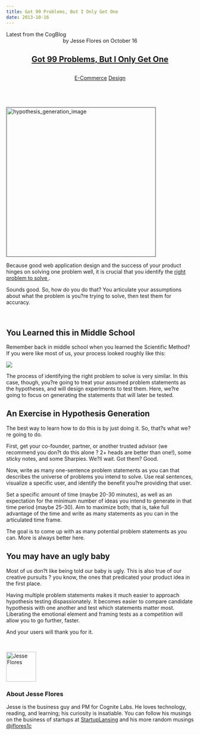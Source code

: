 ```yaml
---
title: Got 99 Problems, But I Only Get One
date: 2013-10-16
---
```


<article itemscope itemtype="http://schema.org/Blog"> 
<div class="container outside"> 
 <div class="featured-post" style="background-image: url(&quot;&quot;);"> 
  <div class="overlay"></div> 
  <div class="row-fluid"> 
   <span class="latest-post"> Latest from <span id="title" itemprop="name">the CogBlog</span> </span> 
  </div> 
  <header class="featured-header"> 
   <div class="row-fluid"> 
    <div class="span2"></div> 
    <div class="span8"> 
     <div class="row-fluid"> 
      <div class="span12 author">
        by 
       <span class="author-name" itemprop="author"><a class="author-link" href="http://www.cognitelabs.com/blog/author/jesse-flores" itemprop="url"></a> <span itemprop="name">Jesse Flores</span></span> on 
       <span class="publish-date" itemprop="datePublished"> October 16</span> 
      </div> 
     </div> 
     <hgroup class="row-fluid"> 
      <h1 class="latest-title" itemprop="headline"> <a href="../../../../com/cognitelabs/www/blog/got-99-problems-but-i-only-get-one.html" itemprop="url"> <span id="hs_cos_wrapper_name" class="hs_cos_wrapper hs_cos_wrapper_meta_field hs_cos_wrapper_type_text" style="" data-hs-cos-general-type="meta_field" data-hs-cos-type="text">Got 99 Problems, But I Only Get One</span> </a> </h1> 
      <h2 class="post-synopsis" itemprop="alternativeHeadline"> <span id="hs_cos_wrapper_post_synopsis" class="hs_cos_wrapper hs_cos_wrapper_widget hs_cos_wrapper_type_text" style="" data-hs-cos-general-type="widget" data-hs-cos-type="text"></span> </h2> 
     </hgroup> 
     <div class="row-fluid"> 
      <span class="tags" itemprop="keywords"> <a href="http://www.cognitelabs.com/blog/topic/e-commerce" class="topic-tag">E-Commerce</a> <a href="http://www.cognitelabs.com/blog/topic/design" class="topic-tag">Design</a> </span> 
     </div> 
    </div> 
   </div> 
  </header> 
 </div> 
</div> 
<section class="blog-section" itemscope itemtype="http://schema.org/Blog"> 
 <div class="blog-post-wrapper cell-wrapper"> 
  <header class="section post-header"> 
  </header> 
  <div class="section post-body"> 
   <section itemprop="text"> 
    <span id="hs_cos_wrapper_post_body" class="hs_cos_wrapper hs_cos_wrapper_meta_field hs_cos_wrapper_type_rich_text" style="" data-hs-cos-general-type="meta_field" data-hs-cos-type="rich_text"><p><img alt="hypothesis_generation_image" class=" wp-image-409 wp-float-right" src="http://cdn2.hubspot.net/hub/440551/file-1740137597-jpg/blog-files/img_3308-300x200.jpg?t=1441046336424&amp;width=400" style="margin-top:1em; border:solid 1px #666;" width="400"></p> <p>Because good web application design and the success of your product hinges on solving one problem well, it is crucial that you identify the <a href="http://cognitelabs.com/why-would-a-customer-use-your-app/"> right problem to solve </a>. </p> <p>Sounds good. So, how do you do that? You articulate your assumptions about what the problem is you?re trying to solve, then test them for accuracy.</p> 
     <!--more--><br> <h2>You Learned this in Middle School</h2> <p>Remember back in middle school when you learned the Scientific Method? If you were like most of us, your process looked roughly like this:</p> <p><img src="http://cdn2.hubspot.net/hub/440551/file-1740137632-jpg/blog-files/scientific_method.jpg?t=1441046336424"></p> <p>The process of identifying the right problem to solve is very similar. In this case, though, you?re going to treat your assumed problem statements as the hypotheses, and will design experiments to test them. Here, we?re going to focus on generating the statements that will later be tested.</p> <h2>An Exercise in Hypothesis Generation</h2> <p>The best way to learn how to do this is by just doing it. So, that?s what we?re going to do.</p> <p>First, get your co-founder, partner, or another trusted advisor (we recommend you don?t do this alone ? 2+ heads are better than one!), some sticky notes, and some Sharpies. We?ll wait. Got them? Good.</p> <p>Now, write as many one-sentence problem statements as you can that describes the universe of problems you intend to solve. Use real sentences, visualize a specific user, and identify the benefit you?re providing that user.</p> <p>Set a specific amount of time (maybe 20-30 minutes), as well as an expectation for the minimum number of ideas you intend to generate in that time period (maybe 25-30). Aim to maximize both; that is, take full advantage of the time and write as many statements as you can in the articulated time frame. </p> <p>The goal is to come up with as many potential problem statements as you can. More is always better here. </p> <h2>You may have an ugly baby</h2> <p>Most of us don?t like being told our baby is ugly. This is also true of our creative pursuits ? you know, the ones that predicated your product idea in the first place.</p> <p>Having multiple problem statements makes it much easier to approach hypothesis testing dispassionately. It becomes easier to compare candidate hypothesis with one another and test which statements matter most. Liberating the emotional element and framing tests as a competition will allow you to go further, faster. </p> <p>And your users will thank you for it.</p> 
     <div class="promo">
      <a class="ebook-promo-main" href="http://cognitelabs.com/wp-content/uploads/2013/10/a-beginners-guide-to-designing-awesome-apps"><br> <img alt="" class="promo-img" src="http://cdn2.hubspot.net/hub/440551/file-1740137337-png/blog-files/design_method_ebook_cta.png?t=1441046336424"><br> </a>
     </div></span> 
   </section> 
   <span id="hs_cos_wrapper_blog_social_sharing" class="hs_cos_wrapper hs_cos_wrapper_widget hs_cos_wrapper_type_blog_social_sharing" style="" data-hs-cos-general-type="widget" data-hs-cos-type="blog_social_sharing"> 
    <div class="hs-blog-social-share"> 
     <ul class="hs-blog-social-share-list"> 
     </ul> 
    </div> </span> 
   <div id="author-bio" itemscope itemtype="http://schema.org/Person"> 
    <img width="80" height="80" class="avatar avatar-80 photo" src="https://app.hubspot.com/settings/avatar/ebb7b39b3263657e1a24516cf221203e" alt="Jesse Flores"> 
    <div id="author-info"> 
     <h3>About <span itemprop="givenName">Jesse Flores<span></span></span></h3> Jesse is the business guy and PM for Cognite Labs. He loves technology, reading, and learning; his curiosity is insatiable. You can follow his musings on the business of startups at 
     <a href="http://startuplansing.org">StartupLansing</a> and his more random musings 
     <a href="http://www.twitter.com/jflores1c">@jflores1c</a> 
    </div> 
    <div class="clear"></div> 
   </div> 
  </div> 
 </div> 
</section> 
</article>